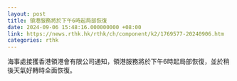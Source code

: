 ```yaml
---
layout: post
title: 領港服務將於下午6時起局部恢復
date: 2024-09-06 15:48:16.000000000 +08:00
link: https://news.rthk.hk/rthk/ch/component/k2/1769577-20240906.htm
categories: rthk
---
```


海事處接獲香港領港會有限公司通知，領港服務將於下午6時起局部恢復，並於稍後天氣好轉時全面恢復。
